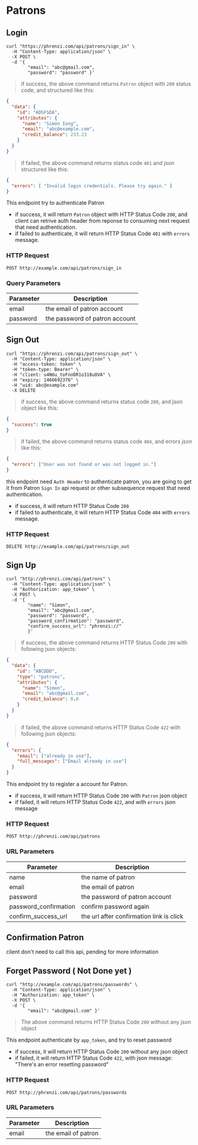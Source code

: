 # Patrons

## Login

```shell
curl "https://phrenzi.com/api/patrons/sign_in" \
  -H "Content-Type: application/json" \
  -X POST \
  -d '{
        "email": "abc@gmail.com",
        "password": "password" }'
```

> if success, the above command returns `Patron` object with `200` status code, and structured like this:

```json
{
  "data": {
    "id": "ADSFSDA",
    "attributes": {
      "name": "Simon Iong",
      "email": "abc@example.com",
      "credit_balance": 233.23
    }
  }
}
```

> if failed, the above command returns status code `401` and json structured like this:

``` json
{
  "errors": [ "Invalid login credentials. Please try again." ]
}
```

This endpoint try to authenticate Patron

* if success, it will return `Patron` object with HTTP Status Code `200`, and client can retrive
auth header from reponse to consuming next request that need authentication.
* if failed to authenticate, it will return HTTP Status Code `401` with `errors` message.

### HTTP Request

`POST http://example.com/api/patrons/sign_in`

### Query Parameters

Parameter | Description
--------- | -----------
email | the email of patron account
password | the password of patron account


## Sign Out

```shell
curl "https://phrenzi.com/api/patrons/sign_out" \
  -H "Content-Type: application/json" \
  -H "access-token: token" \
  -H "token-type: Bearer" \
  -H "client: u4N6u_toFnoDR1o318uOVA" \
  -H "expiry: 1466692376" \
  -H "uid: abc@example.com"
  -X DELETE
```

> if success, the above command returns status code `200`, and json object like this:

```json
{
  "success": true
}
```

> if failed, the above command returns status code `404`, and errors json like this:

``` json
{
  "errors": ["User was not found or was not logged in."]
}
```

this endpoint need `Auth Header` to authenticate patron,
you are going to get it from Patron `Sign In` api request
or other subsequence request that need authentication.

* if success, it will return HTTP Status Code `200`
* if failed to authenticate, it will return HTTP Status Code `404` with `errors` message.

### HTTP Request

`DELETE http://example.com/api/patrons/sign_out`

## Sign Up

```shell
curl "http://phrenzi.com/api/patrons" \
  -H "Content-Type: application/json" \
  -H "Authorization: app_token" \
  -X POST \
  -d '{
        "name": "Simon",
        "email": "abc@gmail.com",
        "password": "password",
        "password_confirmation": "password",
        "confirm_success_url": "phrenzi://"
        }'
```

> if success, the above command returns HTTP Status Code `200` with following json objects:

```json
{
  "data": {
    "id": "ABCDDD",
    "type": "patrons",
    "attributes": {
      "name": "Simon",
      "email": "abc@gmail.com",
      "credit_balance": 0.0
    }
  }
}
```

> if failed, the above command returns HTTP Status Code `422` with following json objects:

``` json
{
  "errors": {
    "email": ["already in use"],
    "full_messages": ["Email already in use"]
  }
}
```

This endpoint try to register a account for Patron.

* if success, it will return HTTP Status Code `200` with `Patron` json object
* if failed, it will return HTTP Status Code `422`, and with `errors` json message

### HTTP Request

`POST http://phrenzi.com/api/patrons`

### URL Parameters

Parameter | Description
--------- | -----------
name | the name of patron
email | the email of patron
password | the password of patron account
password_confirmation | confirm password again
confirm_success_url | the url after confirmation link is click

## Confirmation Patron

client don't need to call this api, pending for more information

## Forget Password ( Not Done yet )

```shell
curl "http://example.com/api/patrons/passwords" \
  -H "Content-Type: application/json" \
  -H "Authorization: app_token" \
  -X POST \
  -d '{
        "email": "abc@gmail.com" }'
```

> The above command returns HTTP Status Code `200` without any json object

This endpoint authenticate by `app_token`, and try to reset password

* if success, it will return HTTP Status Code `200` without any json object
* if failed, it will return HTTP Status Code `422`, with json message: "There's an error resetting password"

### HTTP Request

`POST http://phrenzi.com/api/patrons/passwords`

### URL Parameters

Parameter | Description
--------- | -----------
email | the email of patron
